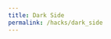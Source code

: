 ```yaml
---
title: Dark Side
permalink: /hacks/dark_side
---
```


<script src="/3rd/processing.min.js"></script>
<canvas data-processing-sources="{{ page.url }}.pde"></canvas>
